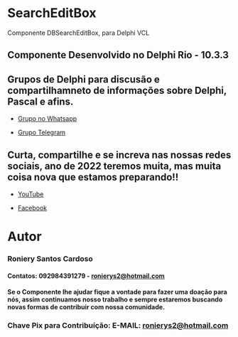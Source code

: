 # SearchEditBox
Componente DBSearchEditBox, para Delphi VCL

## Componente Desenvolvido no Delphi Rio - 10.3.3



## Grupos de Delphi para discusão e compartilhamneto de informações sobre Delphi, Pascal e afins.

* [Grupo no Whatsapp](https://chat.whatsapp.com/KmOB9HQM0JNHtgeU0u1H41)

* [Grupo Telegram](https://t.me/DelphiBeginner)
	
	
## Curta, compartilhe e se increva nas nossas redes sociais, ano de 2022 teremos muita, mas muita coisa nova que estamos preparando!!

* [YouTube](https://www.youtube.com/channel/UCh47zPxjlxzsIgRRvZTqmMA)

* [Facebook](https://www.facebook.com/rscsistemas)

	
	
# Autor

### Roniery Santos Cardoso  

#### Contatos:  092984391279 - ronierys2@hotmail.com
	
#### Se o Componente lhe ajudar fique a vontade para fazer uma doação para nós, assim continuamos nosso trabalho e sempre estaremos buscando novas formas de contribuir com nossa comunidade.

### Chave Pix para Contribuíção: E-MAIL: ronierys2@hotmail.com
